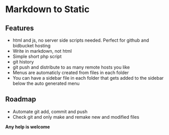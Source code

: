 Markdown to Static
==================

Features
--------

 * html and js, no server side scripts needed. Perfect for github and bidbucket hosting
 * Write in markdown, not html
 * Simple short php script
 * git history
 * git push and distribute to as many remote hosts you like
 * Menus are automaticly created from files in each folder
 * You can have a sidebar file in each folder that gets added to the sidebar below the auto generated menu

Roadmap
--------

 * Automate git add, commit and push
 * Check git and only make and remake new and modified files 
 
 
 __Any help is welcome__